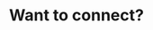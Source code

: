 ---
title : "Want to connect?"
bg_image : "images/backgrounds/need-service.jpg"
button:
  enable : true
  label : "<i class='fab fa-linkedin'></i> Linkedin link"
  link : "https://www.linkedin.com/in/rithik-lalchandani-b935271b8/"


# custom style
custom_class: "" 
custom_attributes: "" 
custom_css: ""
---